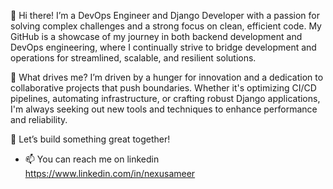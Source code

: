 👋 Hi there! I’m a DevOps Engineer and Django Developer with a passion for solving complex challenges and a strong focus on clean, efficient code. My GitHub is a showcase of my journey in both backend development and DevOps engineering, where I continually strive to bridge development and operations for streamlined, scalable, and resilient solutions.

🚀 What drives me? I’m driven by a hunger for innovation and a dedication to collaborative projects that push boundaries. Whether it's optimizing CI/CD pipelines, automating infrastructure, or crafting robust Django applications, I'm always seeking out new tools and techniques to enhance performance and reliability.

🌟 Let’s build something great together!

- 📫 You can reach me on linkedin https://www.linkedin.com/in/nexusameer

